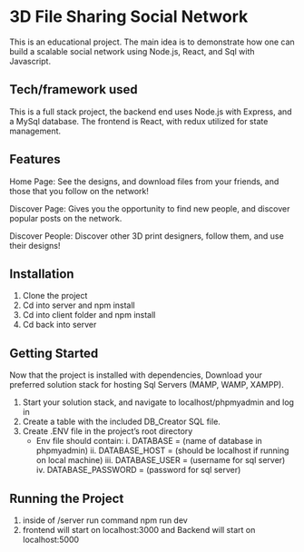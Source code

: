 # 3D File Sharing Social Network
This is an educational project. The main idea is to demonstrate how one can build a  scalable social network using Node.js, React, and Sql with Javascript. 

## Tech/framework used
This is a full stack project, the backend end uses Node.js with Express, and a MySql database. The frontend is React, with redux utilized for state management. 

## Features
Home Page:
See the designs, and download files from your friends, and those that you follow on the network!

Discover Page:
Gives you the opportunity to find new people, and discover popular posts on the network. 

Discover People: 
Discover other 3D print designers, follow them, and use their designs!



## Installation
1. Clone the project
2. Cd into server and npm install
3. Cd into client folder and npm install
4. Cd back into server

## Getting Started
Now that the project is installed with dependencies, Download your preferred solution stack for hosting Sql Servers (MAMP, WAMP, XAMPP).
1. Start your solution stack, and navigate to localhost/phpmyadmin and log in 
2. Create a table with the included DB_Creator SQL file. 
3. Create .ENV file in the project’s root directory
    - Env file should contain:
      i. DATABASE = (name of database in phpmyadmin)
     ii. DATABASE_HOST = (should be localhost if running on local machine)
    iii. DATABASE_USER = (username for sql server)
     iv. DATABASE_PASSWORD = (password for sql server)
    
## Running the Project 
1. inside of /server run command npm run dev 
2. frontend will start on localhost:3000 and Backend will start on localhost:5000
     
     
